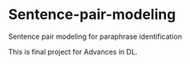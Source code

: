 # Sentence-pair-modeling
Sentence pair modeling for paraphrase identification

This is final project for Advances in DL.

